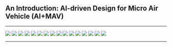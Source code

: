 ## An Introduction: AI-driven Design for Micro Air Vehicle (AI+MAV)


***
![](https://github.com/LeoYiChen/AI-plus-Micro-Air-Vehicle/blob/master/01MAV20191214.jpg)
![](https://github.com/LeoYiChen/AI-plus-Micro-Air-Vehicle/blob/master/02MAV20191214.jpg)
![](https://github.com/LeoYiChen/AI-plus-Micro-Air-Vehicle/blob/master/03MAV20191214.jpg)
![](https://github.com/LeoYiChen/AI-plus-Micro-Air-Vehicle/blob/master/04MAV20191214.jpg)
![](https://github.com/LeoYiChen/AI-plus-Micro-Air-Vehicle/blob/master/05MAV20191214.jpg)
![](https://github.com/LeoYiChen/AI-plus-Micro-Air-Vehicle/blob/master/06MAV20191214.jpg)
![](https://github.com/LeoYiChen/AI-plus-Micro-Air-Vehicle/blob/master/07MAV20191214.jpg)
![](https://github.com/LeoYiChen/AI-plus-Micro-Air-Vehicle/blob/master/08MAV20191214.jpg)
![](https://github.com/LeoYiChen/AI-plus-Micro-Air-Vehicle/blob/master/09MAV20191214.jpg)
![](https://github.com/LeoYiChen/AI-plus-Micro-Air-Vehicle/blob/master/10MAV20191214.jpg)
![](https://github.com/LeoYiChen/AI-plus-Micro-Air-Vehicle/blob/master/11MAV20191214.jpg)
![](https://github.com/LeoYiChen/AI-plus-Micro-Air-Vehicle/blob/master/12MAV20191214.jpg)
![](https://github.com/LeoYiChen/AI-plus-Micro-Air-Vehicle/blob/master/13MAV20191214.jpg)
![](https://github.com/LeoYiChen/AI-plus-Micro-Air-Vehicle/blob/master/14MAV20191214.jpg)
![](https://github.com/LeoYiChen/AI-plus-Micro-Air-Vehicle/blob/master/15MAV20191214.jpg)
![](https://github.com/LeoYiChen/AI-plus-Micro-Air-Vehicle/blob/master/16MAV20191214.jpg)
***
